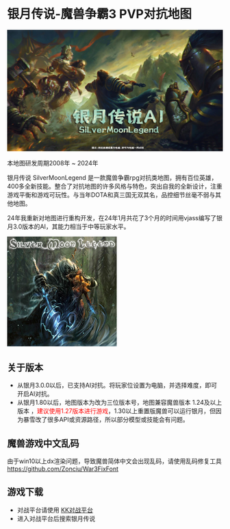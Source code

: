 # 银月传说-魔兽争霸3 PVP对抗地图
<img src="https://github.com/Moerj/SilverMoonLegend/blob/main/%E6%B8%B8%E6%88%8F%E8%BD%BD%E5%85%A5%E7%95%8C%E9%9D%A2.jpg?raw=true"/>

本地图研发周期2008年 ~ 2024年<br>

银月传说 SilverMoonLegend 是一款魔兽争霸rpg对抗类地图，拥有百位英雄，400多全新技能。整合了对抗地图的许多风格与特色，突出自我的全新设计，注重游戏平衡和游戏可玩性。与当年DOTA和真三国无双其名，品控细节丝毫不弱与其他地图。

24年我重新对地图进行重构开发，在24年1月共花了3个月的时间用vjass编写了银月3.0版本的AI，其能力相当于中等玩家水平。<br>

<img src="https://github.com/Moerj/SilverMoonLegend/blob/main/cover.jpg"/>

## 关于版本
- 从银月3.0.0以后，已支持AI对抗。将玩家位设置为电脑，并选择难度，即可开启AI对抗。
- 从银月1.80以后，地图版本为改为三位版本号，地图兼容魔兽版本 1.24及以上版本 ，<span style="color:red">建议使用1.27版本进行游戏</span>，1.30以上重置版魔兽可以运行银月，但因为暴雪改了很多API或资源路径，所以部分模型或技能会有问题。

## 魔兽游戏中文乱码
由于win10以上dx渲染问题，导致魔兽简体中文会出现乱码，请使用乱码修复工具 https://github.com/Zonciu/War3FixFont

## 游戏下载
- 对战平台请使用 <a href="https://www.reckfeng.com" target="_blank">KK对战平台</a>
- 进入对战平台后搜索银月传说
